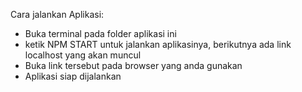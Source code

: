 Cara jalankan Aplikasi:
  - Buka terminal pada folder aplikasi ini
  - ketik NPM START untuk jalankan aplikasinya, berikutnya ada link localhost yang akan muncul
  - Buka link tersebut pada browser yang anda gunakan
  - Aplikasi siap dijalankan
